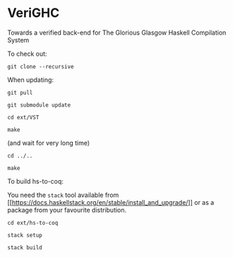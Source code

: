 # VeriGHC
Towards a verified back-end for The Glorious Glasgow Haskell Compilation System

To check out:

``git clone --recursive``

When updating:

``git pull``

``git submodule update``

``cd ext/VST``

``make``

(and wait for very long time)

``cd ../..``

``make``


To build hs-to-coq:

You need the `stack` tool available from
[[https://docs.haskellstack.org/en/stable/install_and_upgrade/]]
or as a package from your favourite distribution.

``cd ext/hs-to-coq``

``stack setup``

``stack build``
